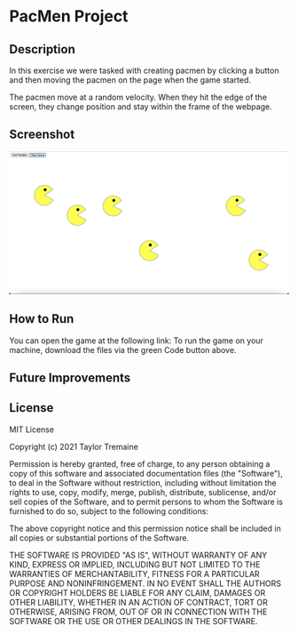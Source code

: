 # PacMen Project

## Description
In this exercise we were tasked with creating pacmen by clicking a button and then moving the pacmen on the page when the game started.

The pacmen move at a random velocity. When they hit the edge of the screen, they change position and stay within the frame of the webpage.

## Screenshot
<img src="pacmenscreenshot.png">

## How to Run
You can open the game at the following link: 
To run the game on your machine, download the files via the green Code button above.

## Future Improvements


## License
MIT License

Copyright (c) 2021 Taylor Tremaine

Permission is hereby granted, free of charge, to any person obtaining a copy
of this software and associated documentation files (the "Software"), to deal
in the Software without restriction, including without limitation the rights
to use, copy, modify, merge, publish, distribute, sublicense, and/or sell
copies of the Software, and to permit persons to whom the Software is
furnished to do so, subject to the following conditions:

The above copyright notice and this permission notice shall be included in all
copies or substantial portions of the Software.

THE SOFTWARE IS PROVIDED "AS IS", WITHOUT WARRANTY OF ANY KIND, EXPRESS OR
IMPLIED, INCLUDING BUT NOT LIMITED TO THE WARRANTIES OF MERCHANTABILITY,
FITNESS FOR A PARTICULAR PURPOSE AND NONINFRINGEMENT. IN NO EVENT SHALL THE
AUTHORS OR COPYRIGHT HOLDERS BE LIABLE FOR ANY CLAIM, DAMAGES OR OTHER
LIABILITY, WHETHER IN AN ACTION OF CONTRACT, TORT OR OTHERWISE, ARISING FROM,
OUT OF OR IN CONNECTION WITH THE SOFTWARE OR THE USE OR OTHER DEALINGS IN THE
SOFTWARE.
